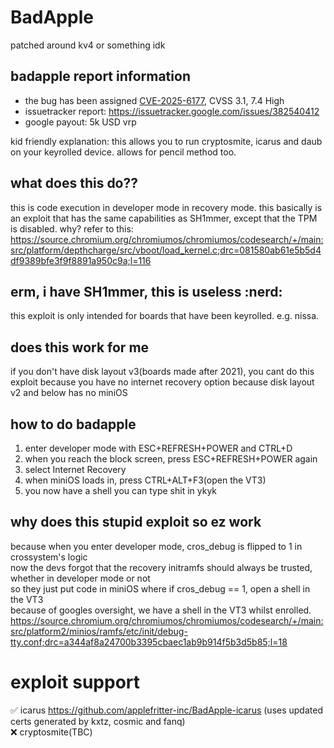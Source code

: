 # BadApple
patched around kv4 or something idk

## badapple report information
- the bug has been assigned [CVE-2025-6177](https://nvd.nist.gov/vuln/detail/CVE-2025-6177), CVSS 3.1, 7.4 High
- issuetracker report: <https://issuetracker.google.com/issues/382540412>
- google payout: 5k USD vrp

kid friendly explanation: this allows you to run cryptosmite, icarus and daub on your keyrolled device. allows for pencil method too.
## what does this do??
this is code execution in developer mode in recovery mode. this basically is an exploit that has the same capabilities as SH1mmer, except that the TPM is disabled. why? refer to this: <https://source.chromium.org/chromiumos/chromiumos/codesearch/+/main:src/platform/depthcharge/src/vboot/load_kernel.c;drc=081580ab61e5b5d4df9389bfe3f9f8891a950c9a;l=116>

## erm, i have SH1mmer, this is useless :nerd:
this exploit is only intended for boards that have been keyrolled. e.g. nissa.

## does this work for me
if you don't have disk layout v3(boards made after 2021), you cant do this exploit because you have no internet recovery option because disk layout v2 and below has no miniOS

## how to do badapple
1. enter developer mode with ESC+REFRESH+POWER and CTRL+D
2. when you reach the block screen, press ESC+REFRESH+POWER again
3. select Internet Recovery
4. when miniOS loads in, press CTRL+ALT+F3(open the VT3)
5. you now have a shell you can type shit in ykyk

## why does this stupid exploit so ez work
because when you enter developer mode, cros_debug is flipped to 1 in crossystem's logic \
now the devs forgot that the recovery initramfs should always be trusted, whether in developer mode or not \
so they just put code in miniOS where if cros_debug == 1, open a shell in the VT3 \
because of googles oversight, we have a shell in the VT3 whilst enrolled. \
<https://source.chromium.org/chromiumos/chromiumos/codesearch/+/main:src/platform2/minios/ramfs/etc/init/debug-tty.conf;drc=a344af8a24700b3395cbaec1ab9b914f5b3d5b85;l=18>

# exploit support
:white_check_mark: icarus https://github.com/applefritter-inc/BadApple-icarus (uses updated certs generated by kxtz, cosmic and fanq) \
:x: cryptosmite(TBC)
